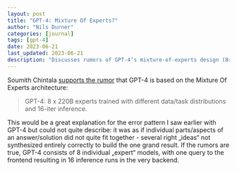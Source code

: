 ```yaml
---
layout: post
title: "GPT-4: Mixture Of Experts?"
author: "Nils Durner"
categories: [journal]
tags: [gpt-4]
date: 2023-06-21
last_updated: 2023-06-21
description: "Discusses rumors of GPT-4’s mixture-of-experts design (8×220B experts, 16 inference iterations), explaining potential response fragmentation and backend complexity."
---
```


Soumith Chintala [supports the rumor](https://twitter.com/soumithchintala/status/1671267150101721090) that GPT-4 is based on the Mixture Of Experts architecture:
> GPT-4: 8 x 220B experts trained with different data/task distributions and 16-iter inference.

This would be a great explanation for the error pattern I saw earlier with GPT-4 but could not quite describe: it was as if individual parts/aspects of an answer/solution did not quite fit together - several right „ideas“ not synthesized entirely correctly to build the one grand result. If the rumors are true, GPT-4 consists of 8 individual „expert“ models, with one query to the frontend resulting in 16 inference runs in the very backend.
